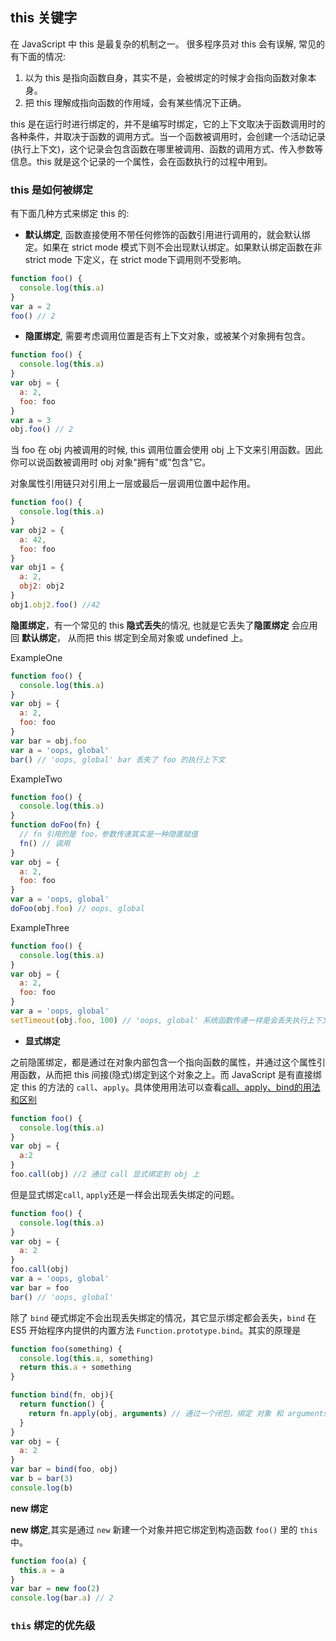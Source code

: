 ## this 关键字

在 JavaScript 中 this 是最复杂的机制之一。
很多程序员对 this 会有误解, 常见的有下面的情况:
1. 以为 this 是指向函数自身，其实不是，会被绑定的时候才会指向函数对象本身。
2. 把 this 理解成指向函数的作用域，会有某些情况下正确。

this 是在运行时进行绑定的，并不是编写时绑定，它的上下文取决于函数调用时的各种条件，并取决于函数的调用方式。当一个函数被调用时，会创建一个活动记录(执行上下文)，这个记录会包含函数在哪里被调用、函数的调用方式、传入参数等信息。this 就是这个记录的一个属性，会在函数执行的过程中用到。

### this 是如何被绑定

有下面几种方式来绑定 this 的:

- **默认绑定**, 函数直接使用不带任何修饰的函数引用进行调用的，就会默认绑定。如果在 strict mode 模式下则不会出现默认绑定。如果默认绑定函数在非 strict mode 下定义，在 strict mode下调用则不受影响。

```js
function foo() {
  console.log(this.a)
}
var a = 2
foo() // 2
```

- **隐匿绑定**, 需要考虑调用位置是否有上下文对象，或被某个对象拥有包含。

```js
function foo() {
  console.log(this.a)
}
var obj = {
  a: 2,
  foo: foo
}
var a = 3
obj.foo() // 2
```

当 foo 在 obj 内被调用的时候, this 调用位置会使用 obj 上下文来引用函数。因此你可以说函数被调用时 obj 对象"拥有"或"包含"它。

对象属性引用链只对引用上一层或最后一层调用位置中起作用。

```js
function foo() {
  console.log(this.a)
}
var obj2 = {
  a: 42,
  foo: foo
}
var obj1 = {
  a: 2,
  obj2: obj2
}
obj1.obj2.foo() //42
```

**隐匿绑定**，有一个常见的 this **隐式丢失**的情况, 也就是它丢失了**隐匿绑定** 会应用回 **默认绑定**， 从而把 this 绑定到全局对象或 undefined 上。

ExampleOne
```js
function foo() {
  console.log(this.a)
}
var obj = {
  a: 2,
  foo: foo
}
var bar = obj.foo
var a = 'oops, global'
bar() // 'oops, global' bar 丢失了 foo 的执行上下文
```

ExampleTwo
```js
function foo() {
  console.log(this.a)
}
function doFoo(fn) {
  // fn 引用的是 foo，参数传递其实是一种隐匿赋值
  fn() // 调用
}
var obj = {
  a: 2,
  foo: foo
}
var a = 'oops, global'
doFoo(obj.foo) // oops, global
```

ExampleThree
```js
function foo() {
  console.log(this.a)
}
var obj = {
  a: 2,
  foo: foo
}
var a = 'oops, global'
setTimeout(obj.foo, 100) // 'oops, global' 系统函数传递一样是会丢失执行上下文
```

- **显式绑定**

之前隐匿绑定，都是通过在对象内部包含一个指向函数的属性，并通过这个属性引用函数，从而把 this 间接(隐式)绑定到这个对象之上。而 JavaScript 是有直接绑定 this 的方法的 `call`、`apply`。具体使用用法可以查看[call、apply、bind的用法和区别](./call&apply&bind.md)

```js
function foo() {
  console.log(this.a)
}
var obj = {
  a:2
}
foo.call(obj) //2 通过 call 显式绑定到 obj 上
```

但是显式绑定`call`, `apply`还是一样会出现丢失绑定的问题。
```js
function foo() {
  console.log(this.a)
}
var obj = {
  a: 2
}
foo.call(obj)
var a = 'oops, global'
var bar = foo
bar() // 'oops, global'
```

除了 `bind` 硬式绑定不会出现丢失绑定的情况，其它显示绑定都会丢失，`bind` 在 ES5 开始程序内提供的内置方法 `Function.prototype.bind`。其实的原理是

```js
function foo(something) {
  console.log(this.a, something)
  return this.a + something
}

function bind(fn, obj){
  return function() {
    return fn.apply(obj, arguments) // 通过一个闭包，绑定 对象 和 arguments 的状态
  }
}
var obj = {
  a: 2
}
var bar = bind(foo, obj)
var b = bar(3)
console.log(b)
```

**new 绑定**

**new 绑定**,其实是通过 `new` 新建一个对象并把它绑定到构造函数 `foo()` 里的 `this` 中。

```js
function foo(a) {
  this.a = a
}
var bar = new foo(2)
console.log(bar.a) // 2
```

### `this` 绑定的优先级
